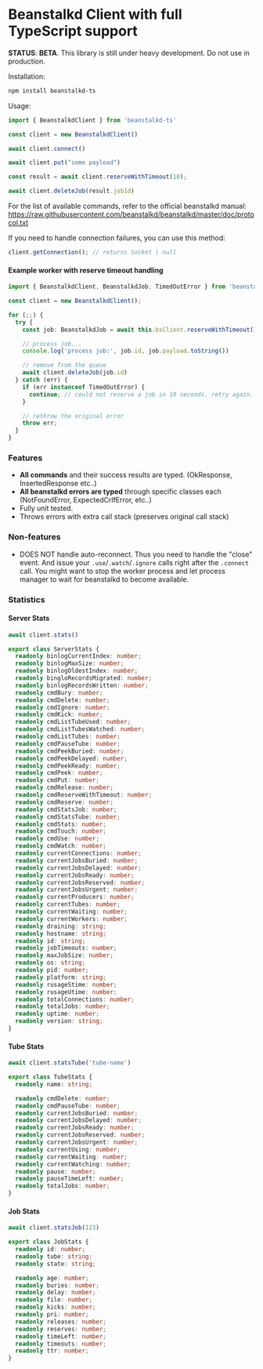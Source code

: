 # Beanstalkd Client with full TypeScript support

**STATUS**: **BETA**. This library is still under heavy development. Do not use in production.

Installation:

```sh
npm install beanstalkd-ts
```

Usage:

```ts
import { BeanstalkdClient } from 'beanstalkd-ts'

const client = new BeanstalkdClient()

await client.connect()

await client.put("some payload")

const result = await client.reserveWithTimeout(10);

await client.deleteJob(result.jobId)
```

For the list of available commands, refer to the official beanstalkd manual: https://raw.githubusercontent.com/beanstalkd/beanstalkd/master/doc/protocol.txt

If you need to handle connection failures, you can use this method:

```ts
client.getConnection(); // returns Socket | null
```

#### Example worker with reserve timeout handling

```ts
import { BeanstalkdClient, BeanstalkdJob, TimedOutError } from 'beanstalkd-ts'

const client = new BeanstalkdClient();

for (;;) {
  try {
    const job: BeanstalkdJob = await this.bsClient.reserveWithTimeout(10);

    // process job...
    console.log('process job:', job.id, job.payload.toString())

    // remove from the queue
    await client.deleteJob(job.id)
  } catch (err) {
    if (err instanceof TimedOutError) {
      continue; // could not reserve a job in 10 seconds. retry again.
    }

    // rethrow the original error
    throw err;
  }
}
```

### Features

* **All commands** and their success results are typed. (OkResponse, InsertedResponse etc..)
* **All beanstalkd errors are typed** through specific classes each (NotFoundError, ExpectedCrlfError, etc..)
* Fully unit tested.
* Throws errors with extra call stack (preserves original call stack)

### Non-features
* DOES NOT handle auto-reconnect. Thus you need to handle the "close" event. And issue your `.use`/`.watch`/`.ignore` calls right after the `.connect` call.
  You might want to stop the worker process and let process manager to wait for beanstalkd to become available.

### Statistics

#### Server Stats

```ts
await client.stats()
```

```ts
export class ServerStats {
  readonly binlogCurrentIndex: number;
  readonly binlogMaxSize: number;
  readonly binlogOldestIndex: number;
  readonly bingloRecordsMigrated: number;
  readonly binlogRecordsWritten: number;
  readonly cmdBury: number;
  readonly cmdDelete: number;
  readonly cmdIgnore: number;
  readonly cmdKick: number;
  readonly cmdListTubeUsed: number;
  readonly cmdListTubesWatched: number;
  readonly cmdListTubes: number;
  readonly cmdPauseTube: number;
  readonly cmdPeekBuried: number;
  readonly cmdPeekDelayed: number;
  readonly cmdPeekReady: number;
  readonly cmdPeek: number;
  readonly cmdPut: number;
  readonly cmdRelease: number;
  readonly cmdReserveWithTimeout: number;
  readonly cmdReserve: number;
  readonly cmdStatsJob: number;
  readonly cmdStatsTube: number;
  readonly cmdStats: number;
  readonly cmdTouch: number;
  readonly cmdUse: number;
  readonly cmdWatch: number;
  readonly currentConnections: number;
  readonly currentJobsBuried: number;
  readonly currentJobsDelayed: number;
  readonly currentJobsReady: number;
  readonly currentJobsReserved: number;
  readonly currentJobsUrgent: number;
  readonly currentProducers: number;
  readonly currentTubes: number;
  readonly currentWaiting: number;
  readonly currentWorkers: number;
  readonly draining: string;
  readonly hostname: string;
  readonly id: string;
  readonly jobTimeouts: number;
  readonly maxJobSize: number;
  readonly os: string;
  readonly pid: number;
  readonly platform: string;
  readonly rusageStime: number;
  readonly rusageUtime: number;
  readonly totalConnections: number;
  readonly totalJobs: number;
  readonly uptime: number;
  readonly version: string;
}
```

#### Tube Stats

```ts
await client.statsTube('tube-name')
```

```ts
export class TubeStats {
  readonly name: string;

  readonly cmdDelete: number;
  readonly cmdPauseTube: number;
  readonly currentJobsBuried: number;
  readonly currentJobsDelayed: number;
  readonly currentJobsReady: number;
  readonly currentJobsReserved: number;
  readonly currentJobsUrgent: number;
  readonly currentUsing: number;
  readonly currentWaiting: number;
  readonly currentWatching: number;
  readonly pause: number;
  readonly pauseTimeLeft: number;
  readonly totalJobs: number;
}
```

#### Job Stats

```ts
await client.statsJob(123)
```

```ts
export class JobStats {
  readonly id: number;
  readonly tube: string;
  readonly state: string;

  readonly age: number;
  readonly buries: number;
  readonly delay: number;
  readonly file: number;
  readonly kicks: number;
  readonly pri: number;
  readonly releases: number;
  readonly reserves: number;
  readonly timeLeft: number;
  readonly timeouts: number;
  readonly ttr: number;
}
```

